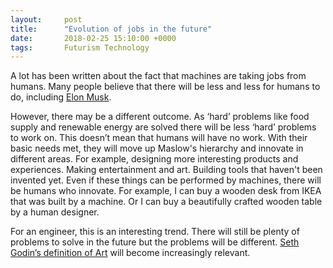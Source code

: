 ```yaml
---
layout:     post
title:      "Evolution of jobs in the future"
date:       2018-02-25 15:10:00 +0000
tags:       Futurism Technology
---
```


A lot has been written about the fact that machines are taking jobs from humans. Many people believe that there will be less and less for humans to do, including [Elon Musk](https://youtu.be/e6HPdNBicM8).

However, there may be a different outcome. As ‘hard’ problems like food supply and renewable energy are solved there will be less ‘hard’ problems to work on. This doesn’t mean that humans will have no work. With their basic needs met, they will move up Maslow's hierarchy and innovate in different areas. For example, designing more interesting products and experiences. Making entertainment and art. Building tools that haven't been invented yet. Even if these things can be performed by machines, there will be humans who innovate. For example, I can buy a wooden desk from IKEA that was built by a machine. Or I can buy a beautifully crafted wooden table by a human designer.

For an engineer, this is an interesting trend. There will still be plenty of problems to solve in the future but the problems will be different. [Seth Godin’s definition of Art](http://sethgodin.typepad.com/seths_blog/2015/07/what-is-your-art.html) will become increasingly relevant.
